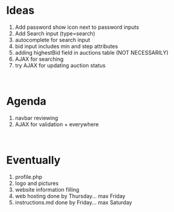 # Ideas
1. Add password show icon next to password inputs
1. Add Search input (type=search)
1. autocomplete for search input
1. bid input includes min and step attributes
1. adding highestBid field in auctions table (NOT NECESSARILY)
1. AJAX for searching
1. try AJAX for updating auction status

<br>

# Agenda
1. navbar reviewing
1. AJAX for validation + everywhere


<br>

# Eventually
1. profile.php
1. logo and pictures
1. website information filling
1. web hosting done by Thursday... max Friday
1. instructions.md done by Friday... max Saturday